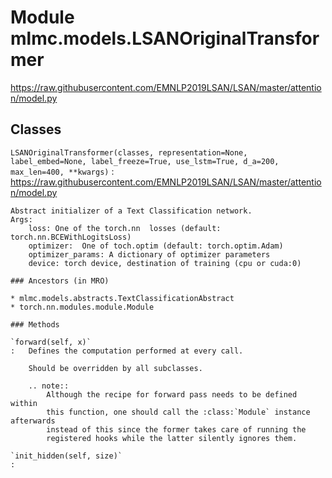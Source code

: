 Module mlmc.models.LSANOriginalTransformer
==========================================
https://raw.githubusercontent.com/EMNLP2019LSAN/LSAN/master/attention/model.py

Classes
-------

`LSANOriginalTransformer(classes, representation=None, label_embed=None, label_freeze=True, use_lstm=True, d_a=200, max_len=400, **kwargs)`
:   https://raw.githubusercontent.com/EMNLP2019LSAN/LSAN/master/attention/model.py
    
    Abstract initializer of a Text Classification network.
    Args:
        loss: One of the torch.nn  losses (default: torch.nn.BCEWithLogitsLoss)
        optimizer:  One of toch.optim (default: torch.optim.Adam)
        optimizer_params: A dictionary of optimizer parameters
        device: torch device, destination of training (cpu or cuda:0)

    ### Ancestors (in MRO)

    * mlmc.models.abstracts.TextClassificationAbstract
    * torch.nn.modules.module.Module

    ### Methods

    `forward(self, x)`
    :   Defines the computation performed at every call.
        
        Should be overridden by all subclasses.
        
        .. note::
            Although the recipe for forward pass needs to be defined within
            this function, one should call the :class:`Module` instance afterwards
            instead of this since the former takes care of running the
            registered hooks while the latter silently ignores them.

    `init_hidden(self, size)`
    :